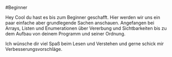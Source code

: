 #Beginner

Hey Cool du hast es bis zum Beginner geschafft.
Hier werden wir uns ein paar einfache aber grundlegende Sachen anschauen. Angefangen bei Arrays, Listen und Enumerationen 
über Vererbung und Sichtbarkeiten bis zu dem Aufbau von deinem Programm und seiner Ordnung.

Ich wünsche dir viel Spaß beim Lesen und Verstehen und gerne schick mir Verbesserungsvorschläge.
